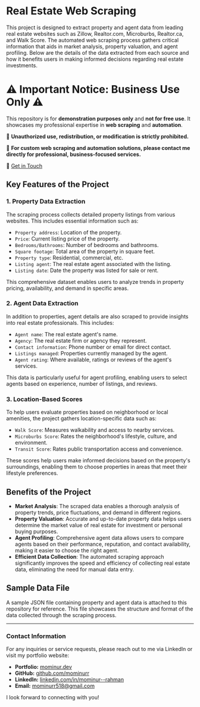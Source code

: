# Real Estate Web Scraping

This project is designed to extract property and agent data from leading real estate websites such as Zillow, Realtor.com, Microburbs, Realtor.ca, and Walk Score. The automated web scraping process gathers critical information that aids in market analysis, property valuation, and agent profiling. Below are the details of the data extracted from each source and how it benefits users in making informed decisions regarding real estate investments.

# ⚠️ **Important Notice: Business Use Only** ⚠️

This repository is for **demonstration purposes only** and **not for free use**. It showcases my professional expertise in **web scraping** and **automation**.

🚫 **Unauthorized use, redistribution, or modification is strictly prohibited.**

💼 **For custom web scraping and automation solutions, please contact me directly for professional, business-focused services.**

📩 [Get in Touch](https://mominur.dev)


## Key Features of the Project

### 1. Property Data Extraction
The scraping process collects detailed property listings from various websites. This includes essential information such as:
- `Property address`: Location of the property.
- `Price`: Current listing price of the property.
- `Bedrooms/Bathrooms`: Number of bedrooms and bathrooms.
- `Square footage`: Total area of the property in square feet.
- `Property type`: Residential, commercial, etc.
- `Listing agent`: The real estate agent associated with the listing.
- `Listing date`: Date the property was listed for sale or rent.

This comprehensive dataset enables users to analyze trends in property pricing, availability, and demand in specific areas.

### 2. Agent Data Extraction
In addition to properties, agent details are also scraped to provide insights into real estate professionals. This includes:
- `Agent name`: The real estate agent's name.
- `Agency`: The real estate firm or agency they represent.
- `Contact information`: Phone number or email for direct contact.
- `Listings managed`: Properties currently managed by the agent.
- `Agent rating`: Where available, ratings or reviews of the agent's services.

This data is particularly useful for agent profiling, enabling users to select agents based on experience, number of listings, and reviews.

### 3. Location-Based Scores
To help users evaluate properties based on neighborhood or local amenities, the project gathers location-specific data such as:
- `Walk Score`: Measures walkability and access to nearby services.
- `Microburbs Score`: Rates the neighborhood's lifestyle, culture, and environment.
- `Transit Score`: Rates public transportation access and convenience.

These scores help users make informed decisions based on the property's surroundings, enabling them to choose properties in areas that meet their lifestyle preferences.

## Benefits of the Project

- **Market Analysis**: The scraped data enables a thorough analysis of property trends, price fluctuations, and demand in different regions.
- **Property Valuation**: Accurate and up-to-date property data helps users determine the market value of real estate for investment or personal buying purposes.
- **Agent Profiling**: Comprehensive agent data allows users to compare agents based on their performance, reputation, and contact availability, making it easier to choose the right agent.
- **Efficient Data Collection**: The automated scraping approach significantly improves the speed and efficiency of collecting real estate data, eliminating the need for manual data entry.

## Sample Data File
A sample JSON file containing property and agent data is attached to this repository for reference. This file showcases the structure and format of the data collected through the scraping process.

---

### Contact Information
For any inquiries or service requests, please reach out to me via LinkedIn or visit my portfolio website:

- **Portfolio:** [mominur.dev](https://mominur.dev)
- **GitHub:** [github.com/mominurr](https://github.com/mominurr)
- **LinkedIn:** [linkedin.com/in/mominur--rahman](https://www.linkedin.com/in/mominur--rahman/)
- **Email:** mominurr518@gmail.com

I look forward to connecting with you!
